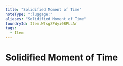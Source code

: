 ```yaml
---
title: "Solidified Moment of Time"
noteType: ":luggage:"
aliases: "Solidified Moment of Time"
foundryId: Item.WfsgZFWyi0BPLLAr
tags:
  - Item
---
```


# Solidified Moment of Time
